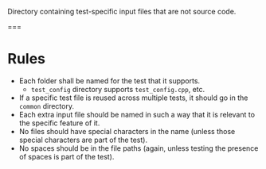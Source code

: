 Directory containing test-specific input files that are not source code.

===

Rules
===
* Each folder shall be named for the test that it supports. 
   * `test_config` directory supports `test_config.cpp`, etc.
* If a specific test file is reused across multiple tests, it should go in the `common` directory.
* Each extra input file should be named in such a way that it is relevant to the specific feature of it. 
* No files should have special characters in the name (unless those special characters are part of the test). 
* No spaces should be in the file paths (again, unless testing the presence of spaces is part of the test).
